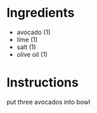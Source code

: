 # Ingredients
- avocado (1)
- lime (1)
- salt (1) 
- olive oil (1)
# Instructions
put three avocados into bowl
